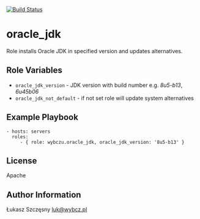 
[![Build Status](https://travis-ci.org/wybczu/ansible_oracle_jdk.svg?branch=master)](https://travis-ci.org/wybczu/ansible_oracle_jdk)

oracle_jdk
==========

Role installs Oracle JDK in specified version and updates alternatives.

Role Variables
--------------

 * `oracle_jdk_version` - JDK version with build number e.g. *8u5-b13*, *6u45b06*
 * `oracle_jdk_not_default` - if not set role will update system alternatives

Example Playbook
-------------------------

    - hosts: servers
      roles:
         - { role: wybczu.oracle_jdk, oracle_jdk_version: '8u5-b13' }

License
-------

Apache

Author Information
------------------

Łukasz Szczęsny <luk@wybcz.pl>

